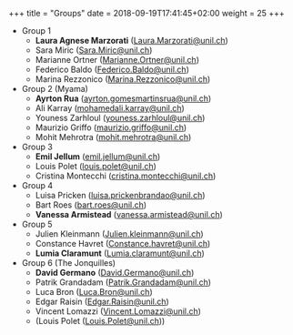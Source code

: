 +++
title = "Groups"
date =  2018-09-19T17:41:45+02:00
weight = 25
+++

* Group 1
    - **Laura Agnese Marzorati** (<Laura.Marzorati@unil.ch>)
    - Sara Miric (<Sara.Miric@unil.ch>)
    - Marianne Ortner (<Marianne.Ortner@unil.ch>)
    - Federico Baldo (<Federico.Baldo@unil.ch>)
    - Marina Rezzonico (<Marina.Rezzonico@unil.ch>)
* Group 2 (Myama)
    - **Ayrton Rua** (<ayrton.gomesmartinsrua@unil.ch>)
    - Ali Karray (<mohamedali.karray@unil.ch>)
    - Youness Zarhloul (<youness.zarhloul@unil.ch>)
    - Maurizio Griffo (<maurizio.griffo@unil.ch>)
    - Mohit Mehrotra (<mohit.mehrotra@unil.ch>)
* Group 3
    - **Emil Jellum** (<emil.jellum@unil.ch>)
    - Louis Polet (<louis.polet@unil.ch>)
    - Cristina Montecchi (<cristina.montecchi@unil.ch>)
* Group 4 
    - Luisa Pricken (<luisa.prickenbrandao@unil.ch>)
    - Bart Roes (<bart.roes@unil.ch>)
    - **Vanessa Armistead** (<vanessa.armistead@unil.ch>)
* Group 5
    - Julien Kleinmann (<Julien.kleinmann@unil.ch>)
    - Constance Havret (<Constance.havret@unil.ch>)
    - **Lumia Claramunt** (<Lumia.claramunt@unil.ch>)
* Group 6 (The Jonquilles)
    - **David Germano** (<David.Germano@unil.ch>)
    - Patrik Grandadam (<Patrik.Grandadam@unil.ch>)
    - Luca Bron (<Luca.Bron@unil.ch>)
    - Edgar Raisin (<Edgar.Raisin@unil.ch>)
    - Vincent Lomazzi (<Vincent.Lomazzi@unil.ch>)
    - (Louis Polet (<Louis.Polet@unil.ch>))